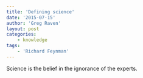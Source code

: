 ```yaml
---
title: 'Defining science'
date: '2015-07-15'
author: 'Greg Raven'
layout: post
categories:
    - knowledge
tags:
    - 'Richard Feynman'
---
```


Science is the belief in the ignorance of the experts.
